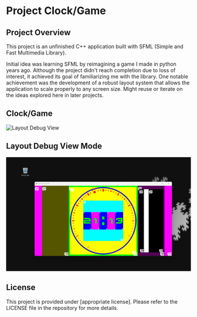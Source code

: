 # Project Clock/Game

## Project Overview
This project is an unfinished C++ application built with SFML (Simple and Fast Multimedia Library). 

Initial idea was learning SFML by reimagining a game I made in python years ago.
Although the project didn't reach completion due to loss of interest, it achieved its goal of familiarizing me with the library.
One notable achievement was the development of a robust layout system that allows the application to scale properly to any screen size.
Might reuse or iterate on the ideas explored here in later projects.


## Clock/Game 
![Layout Debug View](./Clock.gif)

## Layout Debug View Mode
![Layout Debug View](./ClockLayout.gif)


## License
This project is provided under [appropriate license]. Please refer to the LICENSE file in the repository for more details.